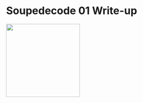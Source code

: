 # Soupedecode 01 Write-up

<img src="https://tryhackme-images.s3.amazonaws.com/room-icons/618b3fa52f0acc0061fb0172-1753465052754" width="200" height="200">
